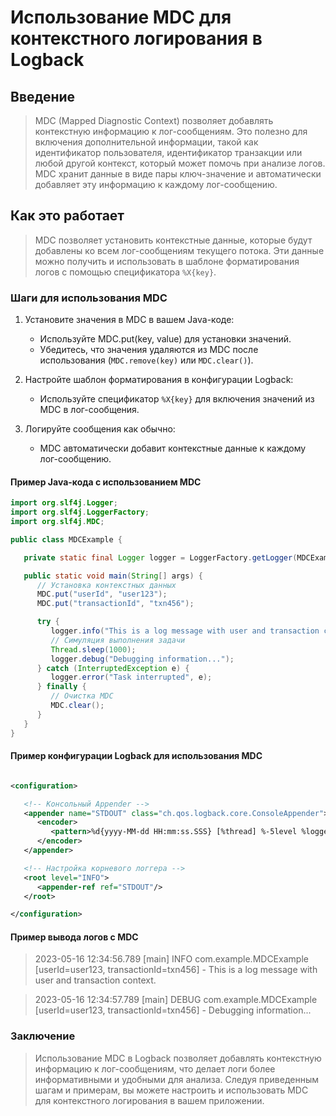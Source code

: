 # Использование MDC для контекстного логирования в Logback

## Введение

> MDC (Mapped Diagnostic Context) позволяет добавлять контекстную информацию к лог-сообщениям.
> Это полезно для включения дополнительной информации, такой как идентификатор пользователя, идентификатор транзакции или любой другой контекст, который может помочь при анализе
> логов.
> MDC хранит данные в виде пары ключ-значение и автоматически добавляет эту информацию к каждому лог-сообщению.

## Как это работает

> MDC позволяет установить контекстные данные, которые будут добавлены ко всем лог-сообщениям текущего потока.
> Эти данные можно получить и использовать в шаблоне форматирования логов с помощью спецификатора `%X{key}`.

### Шаги для использования MDC

1. Установите значения в MDC в вашем Java-коде:
   * Используйте MDC.put(key, value) для установки значений.
   * Убедитесь, что значения удаляются из MDC после использования (`MDC.remove(key)` или `MDC.clear()`).

2. Настройте шаблон форматирования в конфигурации Logback:
   * Используйте спецификатор `%X{key}` для включения значений из MDC в лог-сообщения.

3. Логируйте сообщения как обычно:
   * MDC автоматически добавит контекстные данные к каждому лог-сообщению.

#### Пример Java-кода с использованием MDC

```java
import org.slf4j.Logger;
import org.slf4j.LoggerFactory;
import org.slf4j.MDC;

public class MDCExample {

   private static final Logger logger = LoggerFactory.getLogger(MDCExample.class);

   public static void main(String[] args) {
      // Установка контекстных данных
      MDC.put("userId", "user123");
      MDC.put("transactionId", "txn456");

      try {
         logger.info("This is a log message with user and transaction context.");
         // Симуляция выполнения задачи
         Thread.sleep(1000);
         logger.debug("Debugging information...");
      } catch (InterruptedException e) {
         logger.error("Task interrupted", e);
      } finally {
         // Очистка MDC
         MDC.clear();
      }
   }
}
```

#### Пример конфигурации Logback для использования MDC

```xml

<configuration>

   <!-- Консольный Appender -->
   <appender name="STDOUT" class="ch.qos.logback.core.ConsoleAppender">
      <encoder>
         <pattern>%d{yyyy-MM-dd HH:mm:ss.SSS} [%thread] %-5level %logger{36} [userId=%X{userId}, transactionId=%X{transactionId}] - %msg%n</pattern>
      </encoder>
   </appender>

   <!-- Настройка корневого логгера -->
   <root level="INFO">
      <appender-ref ref="STDOUT"/>
   </root>

</configuration>
```

#### Пример вывода логов с MDC

> 2023-05-16 12:34:56.789 [main] INFO com.example.MDCExample [userId=user123, transactionId=txn456] - This is a log message with user and transaction context.

> 2023-05-16 12:34:57.789 [main] DEBUG com.example.MDCExample [userId=user123, transactionId=txn456] - Debugging information...

### Заключение

> Использование MDC в Logback позволяет добавлять контекстную информацию к лог-сообщениям, что делает логи более информативными и удобными для анализа.
> Следуя приведенным шагам и примерам, вы можете настроить и использовать MDC для контекстного логирования в вашем приложении.
